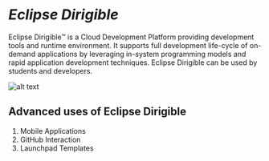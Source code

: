 # <i>Eclipse Dirigible</i> 

Eclipse Dirigible™ is a Cloud Development Platform providing development tools and runtime environment. It supports full development life-cycle of on-demand applications by leveraging in-system programming models and rapid application development techniques. Eclipse Dirigible can be used by students and developers.

![alt text](https://github.com/dirigiblelabs/curriculum/blob/master/ElenaFoteva/Dirigible%20Documentation/dirigible-b.jpg)

## Advanced uses of Eclipse Dirigible

1. Mobile Applications
2. GitHub Interaction
3. Launchpad Templates
